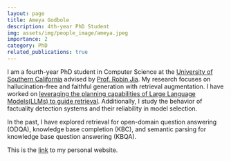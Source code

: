 ```yaml
---
layout: page
title: Ameya Godbole
description: 4th-year PhD Student
img: assets/img/people_image/ameya.jpeg
importance: 2
category: PhD
related_publications: true
---
```


I am a fourth-year PhD student in Computer Science at the [University of Southern California](https://www.cs.usc.edu/) advised by [Prof. Robin Jia](https://robinjia.github.io/). My research focuses on hallucination-free and faithful generation with retrieval augmentation. I have worked on [leveraging the planning capabilities of Large Language Models(LLMs) to guide retrieval](https://arxiv.org/abs/2408.10490). Additionally, I study the behavior of factuality detection systems and their reliability in model selection.

In the past, I have explored retrieval for open-domain question answering (ODQA), knowledge base completion (KBC), and semantic parsing for knowledge base question answering (KBQA).

This is the [link](https://ameyagodbole.github.io/) to my personal website.
